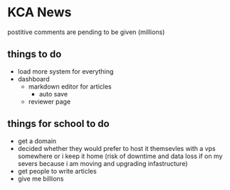 # KCA News

postitive comments are pending to be given (millions)

## things to do

-  load more system for everything
-  dashboard
   -  markdown editor for articles
      -  auto save
   -  reviewer page

## things for school to do

-  get a domain
-  decided whether they would prefer to host it themsevles with a vps somewhere or i keep it home (risk of downtime and data loss if on my severs because i am moving and upgrading infastructure)
-  get people to write articles
-  give me billions
